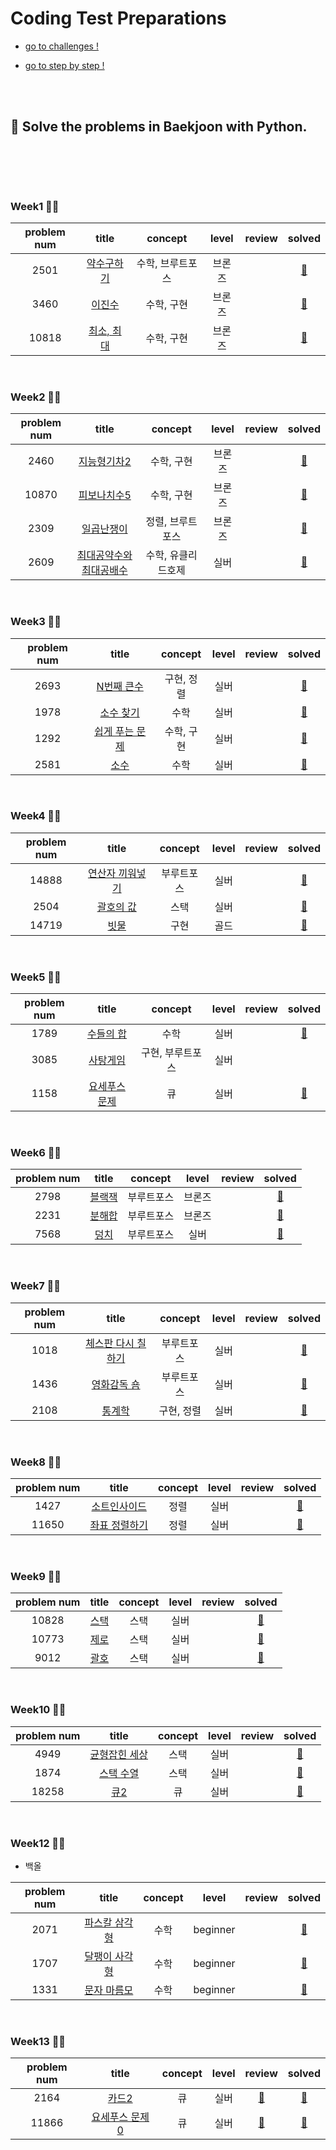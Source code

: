 # Coding Test Preparations

- <a href="https://github.com/byhhh2/Coding-Test-Preparations/blob/master/Challenges.md">go to challenges !</a>

- <a href="https://github.com/byhhh2/Coding-Test-Preparations/blob/master/Step-by-step.md">go to step by step !</a>

<br>
<br>

## 🥇 Solve the problems in Baekjoon with Python.

<br>

### 　

### Week1 👊🏻

| problem num |                             title                              |     concept      | level  | review |                                                  solved                                                  |
| :---------: | :------------------------------------------------------------: | :--------------: | :----: | :----: | :------------------------------------------------------------------------------------------------------: |
|    2501     | <a href="https://www.acmicpc.net/problem/2501">약수구하기</a>  | 수학, 브루트포스 | 브론즈 |        | <a href="https://github.com/byhhh2/Coding-Test-Preparations/blob/master/Python-BAEKJOON/2501.py">📄</a>  |
|    3460     |   <a href="https://www.acmicpc.net/problem/3460">이진수</a>    |    수학, 구현    | 브론즈 |        | <a href="https://github.com/byhhh2/Coding-Test-Preparations/blob/master/Python-BAEKJOON/3460.py">📄</a>  |
|    10818    | <a href="https://www.acmicpc.net/problem/10818">최소, 최대</a> |    수학, 구현    | 브론즈 |        | <a href="https://github.com/byhhh2/Coding-Test-Preparations/blob/master/Python-BAEKJOON/10818.py">📄</a> |

<br>

### Week2 👊🏻

| problem num |                                   title                                    |      concept       | level  | review |                                                  solved                                                  |
| :---------: | :------------------------------------------------------------------------: | :----------------: | :----: | :----: | :------------------------------------------------------------------------------------------------------: |
|    2460     |       <a href="https://www.acmicpc.net/problem/2460">지능형기차2</a>       |     수학, 구현     | 브론즈 |        | <a href="https://github.com/byhhh2/Coding-Test-Preparations/blob/master/Python-BAEKJOON/2460.py">📄</a>  |
|    10870    |      <a href="https://www.acmicpc.net/problem/10870">피보나치수5</a>       |     수학, 구현     | 브론즈 |        | <a href="https://github.com/byhhh2/Coding-Test-Preparations/blob/master/Python-BAEKJOON/10870.py">📄</a> |
|    2309     |       <a href="https://www.acmicpc.net/problem/2309">일곱난쟁이</a>        |  정렬, 브루트포스  | 브론즈 |        | <a href="https://github.com/byhhh2/Coding-Test-Preparations/blob/master/Python-BAEKJOON/2309.py">📄</a>  |
|    2609     | <a href="https://www.acmicpc.net/problem/2609">최대공약수와 최대공배수</a> | 수학, 유클리드호제 |  실버  |        | <a href="https://github.com/byhhh2/Coding-Test-Preparations/blob/master/Python-BAEKJOON/2609.py">📄</a>  |

<br>

### Week3 👊🏻

| problem num |                               title                               |  concept   | level | review |                                                 solved                                                  |
| :---------: | :---------------------------------------------------------------: | :--------: | :---: | :----: | :-----------------------------------------------------------------------------------------------------: |
|    2693     |   <a href="https://www.acmicpc.net/problem/2693">N번째 큰수</a>   | 구현, 정렬 | 실버  |        | <a href="https://github.com/byhhh2/Coding-Test-Preparations/blob/master/Python-BAEKJOON/2693.py">📄</a> |
|    1978     |   <a href="https://www.acmicpc.net/problem/1978">소수 찾기</a>    |    수학    | 실버  |        | <a href="https://github.com/byhhh2/Coding-Test-Preparations/blob/master/Python-BAEKJOON/1978.py">📄</a> |
|    1292     | <a href="https://www.acmicpc.net/problem/1292">쉽게 푸는 문제</a> | 수학, 구현 | 실버  |        | <a href="https://github.com/byhhh2/Coding-Test-Preparations/blob/master/Python-BAEKJOON/1292.py">📄</a> |
|    2581     |      <a href="https://www.acmicpc.net/problem/2581">소수</a>      |    수학    | 실버  |        | <a href="https://github.com/byhhh2/Coding-Test-Preparations/blob/master/Python-BAEKJOON/2581.py">📄</a> |

<br>

### Week4 👊🏻

| problem num |                                title                                |  concept   | level | review |                                                  solved                                                  |
| :---------: | :-----------------------------------------------------------------: | :--------: | :---: | :----: | :------------------------------------------------------------------------------------------------------: |
|    14888    | <a href="https://www.acmicpc.net/problem/14888">연산자 끼워넣기</a> | 부루트포스 | 실버  |        | <a href="https://github.com/byhhh2/Coding-Test-Preparations/blob/master/Python-BAEKJOON/14888.py">📄</a> |
|    2504     |    <a href="https://www.acmicpc.net/problem/2504">괄호의 값</a>     |    스택    | 실버  |        | <a href="https://github.com/byhhh2/Coding-Test-Preparations/blob/master/Python-BAEKJOON/2504.py">📄</a>  |
|    14719    |      <a href="https://www.acmicpc.net/problem/14719">빗물</a>       |    구현    | 골드  |        | <a href="https://github.com/byhhh2/Coding-Test-Preparations/blob/master/Python-BAEKJOON/14719.py">📄</a> |

<br>

### Week5 👊🏻

| problem num |                              title                               |     concept      | level | review |                                                 solved                                                  |
| :---------: | :--------------------------------------------------------------: | :--------------: | :---: | :----: | :-----------------------------------------------------------------------------------------------------: |
|    1789     |   <a href="https://www.acmicpc.net/problem/1789">수들의 합</a>   |       수학       | 실버  |        | <a href="https://github.com/byhhh2/Coding-Test-Preparations/blob/master/Python-BAEKJOON/1789.py">📄</a> |
|    3085     |   <a href="https://www.acmicpc.net/problem/3085">사탕게임</a>    | 구현, 부루트포스 | 실버  |        |                                                                                                         |
|    1158     | <a href="https://www.acmicpc.net/problem/1158">요세푸스 문제</a> |        큐        | 실버  |        | <a href="https://github.com/byhhh2/Coding-Test-Preparations/blob/master/Python-BAEKJOON/1158.py">📄</a> |

<br>

### Week6 👊🏻

| problem num |                           title                           |  concept   | level  | review |                                                 solved                                                  |
| :---------: | :-------------------------------------------------------: | :--------: | :----: | :----: | :-----------------------------------------------------------------------------------------------------: |
|    2798     | <a href="https://www.acmicpc.net/problem/2798">블랙잭</a> | 부루트포스 | 브론즈 |        | <a href="https://github.com/byhhh2/Coding-Test-Preparations/blob/master/Python-BAEKJOON/2798.py">📄</a> |
|    2231     | <a href="https://www.acmicpc.net/problem/2231">분해합</a> | 부루트포스 | 브론즈 |        | <a href="https://github.com/byhhh2/Coding-Test-Preparations/blob/master/Python-BAEKJOON/2231.py">📄</a> |
|    7568     |  <a href="https://www.acmicpc.net/problem/7568">덩치</a>  | 부루트포스 |  실버  |        | <a href="https://github.com/byhhh2/Coding-Test-Preparations/blob/master/Python-BAEKJOON/7568.py">📄</a> |

<br>

### Week7 👊🏻

| problem num |                                 title                                 |  concept   | level | review |                                                 solved                                                  |
| :---------: | :-------------------------------------------------------------------: | :--------: | :---: | :----: | :-----------------------------------------------------------------------------------------------------: |
|    1018     | <a href="https://www.acmicpc.net/problem/1018">체스판 다시 칠하기</a> | 부루트포스 | 실버  |        | <a href="https://github.com/byhhh2/Coding-Test-Preparations/blob/master/Python-BAEKJOON/1018.py">📄</a> |
|    1436     |    <a href="https://www.acmicpc.net/problem/1436">영화감독 숌</a>     | 부루트포스 | 실버  |        | <a href="https://github.com/byhhh2/Coding-Test-Preparations/blob/master/Python-BAEKJOON/1436.py">📄</a> |
|    2108     |       <a href="https://www.acmicpc.net/problem/2108">통계학</a>       | 구현, 정렬 | 실버  |        | <a href="https://github.com/byhhh2/Coding-Test-Preparations/blob/master/Python-BAEKJOON/2108.py">📄</a> |

<br>

### Week8 👊🏻

| problem num |                               title                               | concept | level | review |                                                  solved                                                  |
| :---------: | :---------------------------------------------------------------: | :-----: | :---: | :----: | :------------------------------------------------------------------------------------------------------: |
|    1427     |  <a href="https://www.acmicpc.net/problem/1427">소트인사이드</a>  |  정렬   | 실버  |        | <a href="https://github.com/byhhh2/Coding-Test-Preparations/blob/master/Python-BAEKJOON/1427.py">📄</a>  |
|    11650    | <a href="https://www.acmicpc.net/problem/11650">좌표 정렬하기</a> |  정렬   | 실버  |        | <a href="https://github.com/byhhh2/Coding-Test-Preparations/blob/master/Python-BAEKJOON/11650.py">📄</a> |

<br>

### Week9 👊🏻

| problem num |                          title                           | concept | level | review |                                                  solved                                                  |
| :---------: | :------------------------------------------------------: | :-----: | :---: | :----: | :------------------------------------------------------------------------------------------------------: |
|    10828    | <a href="https://www.acmicpc.net/problem/10828">스택</a> |  스택   | 실버  |        | <a href="https://github.com/byhhh2/Coding-Test-Preparations/blob/master/Python-BAEKJOON/10828.py">📄</a> |
|    10773    | <a href="https://www.acmicpc.net/problem/10773">제로</a> |  스택   | 실버  |        | <a href="https://github.com/byhhh2/Coding-Test-Preparations/blob/master/Python-BAEKJOON/10773.py">📄</a> |
|    9012     | <a href="https://www.acmicpc.net/problem/9012">괄호</a>  |  스택   | 실버  |        | <a href="https://github.com/byhhh2/Coding-Test-Preparations/blob/master/Python-BAEKJOON/9012.py">📄</a>  |

<br>

### Week10 👊🏻

| problem num |                              title                               | concept | level | review |                                                  solved                                                  |
| :---------: | :--------------------------------------------------------------: | :-----: | :---: | :----: | :------------------------------------------------------------------------------------------------------: |
|    4949     | <a href="https://www.acmicpc.net/problem/4949">균형잡힌 세상</a> |  스택   | 실버  |        | <a href="https://github.com/byhhh2/Coding-Test-Preparations/blob/master/Python-BAEKJOON/4949.py">📄</a>  |
|    1874     |   <a href="https://www.acmicpc.net/problem/1874">스택 수열</a>   |  스택   | 실버  |        | <a href="https://github.com/byhhh2/Coding-Test-Preparations/blob/master/Python-BAEKJOON/1874.py">📄</a>  |
|    18258    |     <a href="https://www.acmicpc.net/problem/18258">큐2</a>      |   큐    | 실버  |        | <a href="https://github.com/byhhh2/Coding-Test-Preparations/blob/master/Python-BAEKJOON/18258.py">📄</a> |

<br>

### Week12 👊🏻

- 백올

| problem num |                                              title                                               | concept |  level   | review |                                                solved                                                 |
| :---------: | :----------------------------------------------------------------------------------------------: | :-----: | :------: | :----: | :---------------------------------------------------------------------------------------------------: |
|    2071     | <a href="http://jungol.co.kr/bbs/board.php?bo_table=pbank&wr_id=1335&sca=2020">파스칼 삼각형</a> |  수학   | beginner |        | <a href="https://github.com/byhhh2/Coding-Test-Preparations/blob/master/Python-JUNGOL/2071.py">📄</a> |
|    1707     | <a href="http://jungol.co.kr/bbs/board.php?bo_table=pbank&wr_id=980&sca=2020">달팽이 사각형</a>  |  수학   | beginner |        | <a href="https://github.com/byhhh2/Coding-Test-Preparations/blob/master/Python-JUNGOL/1707.py">📄</a> |
|    1331     |  <a href="http://jungol.co.kr/bbs/board.php?bo_table=pbank&wr_id=2073&sca=2020">문자 마름모</a>  |  수학   | beginner |        | <a href="https://github.com/byhhh2/Coding-Test-Preparations/blob/master/Python-JUNGOL/1331.py">📄</a> |

<br>

### Week13 👊🏻

| problem num |                                title                                | concept | level |                                                  review                                                  |                                                  solved                                                  |
| :---------: | :-----------------------------------------------------------------: | :-----: | :---: | :------------------------------------------------------------------------------------------------------: | :------------------------------------------------------------------------------------------------------: |
|    2164     |      <a href="https://www.acmicpc.net/problem/2164">카드2</a>       |   큐    | 실버  | <a href="https://github.com/byhhh2/Coding-Test-Preparations/blob/master/Review-BAEKJOON/2164.md">💬</a>  | <a href="https://github.com/byhhh2/Coding-Test-Preparations/blob/master/Python-BAEKJOON/2164.py">📄</a>  |
|    11866    | <a href="https://www.acmicpc.net/problem/11866">요세푸스 문제 0</a> |   큐    | 실버  | <a href="https://github.com/byhhh2/Coding-Test-Preparations/blob/master/Review-BAEKJOON/11866.md">💬</a> | <a href="https://github.com/byhhh2/Coding-Test-Preparations/blob/master/Python-BAEKJOON/11866.py">📄</a> |
